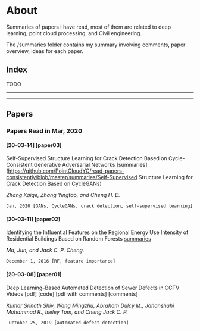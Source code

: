 # About

Summaries of papers I have read, most of them are related to deep learning, point cloud processing, and Civil engineering.

The /summaries folder contains my summary involving comments, paper overview, ideas for each paper.


## Index
TODO

****
****


## Papers

### Papers Read in Mar, 2020

#### [20-03-14] [paper03]
Self-Supervised Structure Learning for Crack Detection Based on Cycle-Consistent Generative Adversarial Networks [summaries](https://github.com/PointCloudYC/read-papers-consistently/blob/master/summaries/Self-Supervised Structure Learning for Crack Detection Based on CycleGANs)

*Zhang Kaige, Zhang Yingtao, and Cheng H. D.*

`Jan, 2020 [GANs, CycleGANs, crack detection, self-supervised learning]`

#### [20-03-11] [paper02]
Identifying the Influential Features on the Regional Energy Use Intensity of Residential Buildings Based on Random Forests [summaries](https://github.com/PointCloudYC/read-papers-consistently/blob/master/summaries/MAJun/summaries.md#identifying-the-influential-features-on-the-regional-energy-use-intensity-of-residential-buildings-based-on-random-forests-2016)

*Ma, Jun, and Jack C. P. Cheng.*

`December 1, 2016 [RF, feature importance]`

#### [20-03-08] [paper01]
Deep Learning–Based Automated Detection of Sewer Defects in CCTV Videos [pdf] [code] [pdf with comments] [comments]

*Kumar Srinath Shiv, Wang Mingzhu, Abraham Dulcy M., Jahanshahi Mohammad R., Iseley Tom, and Cheng Jack C. P.*

` October 25, 2019 [automated defect detection]`

